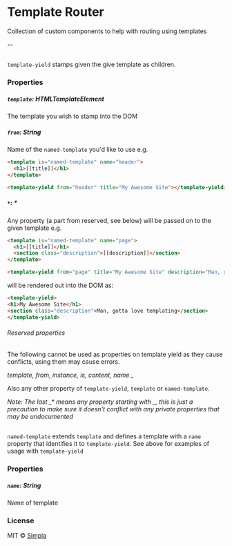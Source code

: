 # Template Router

Collection of custom components to help with routing using templates

--
## <template-yield>
`template-yield` stamps given the give template as children.
### Properties
##### `template`: HTMLTemplateElement
The template you wish to stamp into the DOM

##### `from`: String
Name of the `named-template` you'd like to use e.g.
```html
<template is="named-template" name="header">
  <h1>[[title]]</h1>
</template>

<template-yield from="header" title="My Awesome Site"></template-yield>
```

##### `*`: *
Any property (a part from reserved, see below) will be passed on to the given template e.g.
```html
<template is="named-template" name="page">
  <h1>[[title]]</h1>
  <section class="description">[[description]]</section>
</template>

<template-yield from="page" title="My Awesome Site" description="Man, gotta love templating"></template-yield>
```
will be rendered out into the DOM as:
```html
<template-yield>
<h1>My Awesome Site</h1>
<section class="description">Man, gotta love templating</section>
</template-yield>
```

###### Reserved properties
The following cannot be used as properties on template yield as they cause conflicts, using them may cause errors.

*template, from, instance, is, content, name \_*

Also any other property of `template-yield`, `template` or `named-template`.

*Note: The last \_\* means any property starting with \_, this is just a precaution to make sure it doesn't conflict with any private properties that may be undocumented*

## <named-template>
`named-template` extends `template` and defines a template with a `name` property that identifies it to `template-yield`. See above for examples of usage with `template-yield`
### Properties
##### `name`: String
Name of template

### License

MIT © [Simpla](admin@simpla.io)

[bower-badge]: https://img.shields.io/bower/v/template-router.svg
[bowerlicense-badge]: https://img.shields.io/bower/l/template-router.svg
[travis-badge]: https://img.shields.io/travis/simplaio/template-router.svg
[travis-url]: https://travis-ci.org/simplaio/template-router
[bowerdeps-badge]: https://img.shields.io/gemnasium/simplaio/template-router.svg
[bowerdeps-url]: https://gemnasium.com/bower/template-router
[npmdeps-badge]: https://img.shields.io/david/simplaio/template-router.svg
[npmdeps-url]: https://david-dm.org/simplaio/template-router
[npmdevdeps-badge]: https://img.shields.io/david/dev/simplaio/template-router.svg?theme=shields.io
[npmdevdeps-url]: https://david-dm.org/dev/simplaio/template-router#info=devDependencies
